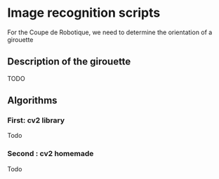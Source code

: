 # Image recognition scripts

For the Coupe de Robotique, we need to determine the orientation of a girouette

## Description of the girouette

TODO

## Algorithms

### First: cv2 library
Todo

### Second : cv2 homemade
Todo